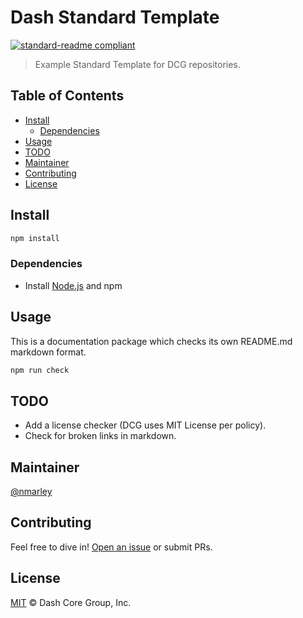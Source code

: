 # Dash Standard Template

[![standard-readme compliant](https://img.shields.io/badge/readme%20style-standard-brightgreen.svg)](https://github.com/RichardLitt/standard-readme)

> Example Standard Template for DCG repositories.

## Table of Contents
- [Install](#install)
  - [Dependencies](#dependencies)
- [Usage](#usage)
- [TODO](#todo)
- [Maintainer](#maintainer)
- [Contributing](#contributing)
- [License](#license)

## Install

```bash
npm install
```

### Dependencies

- Install [Node.js](https://nodejs.org/en/) and npm

## Usage

This is a documentation package which checks its own README.md markdown format.

```bash
npm run check
```

## TODO

- Add a license checker (DCG uses MIT License per policy).
- Check for broken links in markdown.

## Maintainer

[@nmarley](https://github.com/nmarley)

## Contributing

Feel free to dive in! [Open an issue](https://github.com/dashevo/dash-std-template/issues/new) or submit PRs.

## License

[MIT](LICENSE) &copy; Dash Core Group, Inc.
